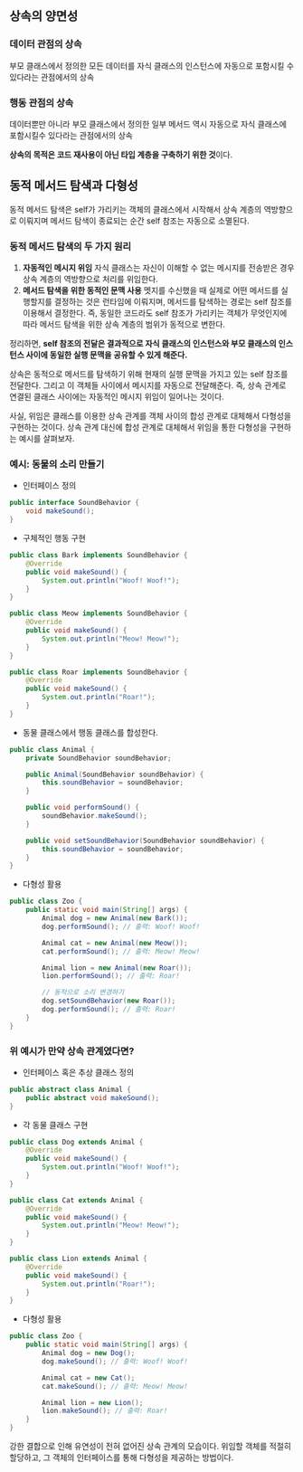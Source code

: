 ## 상속의 양면성

### 데이터 관점의 상속

부모 클래스에서 정의한 모든 데이터를 자식 클래스의 인스턴스에 자동으로 포함시킬 수 있다라는 관점에서의 상속

### 행동 관점의 상속

데이터뿐만 아니라 부모 클래스에서 정의한 일부 메서드 역시 자동으로 자식 클래스에 포함시킬수 있다라는 관점에서의 상속

**상속의 목적은 코드 재사용이 아닌 타입 계층을 구축하기 위한 것**이다.

## 동적 메서드 탐색과 다형성

동적 메서드 탐색은 self가 가리키는 객체의 클래스에서 시작해서 상속 계층의 역방향으로 이뤄지며 메서드 탐색이 종료되는 순간 self 참조는 자동으로 소멸된다.

### 동적 메서드 탐색의 두 가지 원리

1. **자동적인 메시지 위임**
자식 클래스는 자신이 이해할 수 없는 메시지를 전송받은 경우 상속 계층의 역방향으로 처리를 위임한다.
2. **메서드 탐색을 위한 동적인 문맥 사용**
멧지를 수신했을 때 실제로 어떤 메서드를 실행할지를 결정하는 것은 런타임에 이뤄지며, 메서드를 탐색하는 경로는 self 참조를 이용해서 결정한다.
즉, 동일한 코드라도 self 참조가 가리키는 객체가 무엇인지에 따라 메서드 탐색을 위한 상속 계층의 범위가 동적으로 변한다.

정리하면, **self 참조의 전달은 결과적으로 자식 클래스의 인스턴스와 부모 클래스의 인스턴스 사이에 동일한 실행 문맥을 공유할 수 있게 해준다.**

상속은 동적으로 메서드를 탐색하기 위해 현재의 실행 문맥을 가지고 있는 self 참조를 전달한다. 그리고 이 객체들 사이에서 메시지를 자동으로 전달해준다. 즉, 상속 관계로 연결된 클래스 사이에는 자동적인 메시지 위임이 일어나는 것이다.

사실, 위임은 클래스를 이용한 상속 관계를 객체 사이의 합성 관계로 대체해서 다형성을 구현하는 것이다.
상속 관계 대신에 합성 관계로 대체해서 위임을 통한 다형성을 구현하는 예시를 살펴보자.

### **예시: 동물의 소리 만들기**

- 인터페이스 정의

```java
public interface SoundBehavior {
    void makeSound();
}
```

- 구체적인 행동 구현

```java
public class Bark implements SoundBehavior {
    @Override
    public void makeSound() {
        System.out.println("Woof! Woof!");
    }
}

public class Meow implements SoundBehavior {
    @Override
    public void makeSound() {
        System.out.println("Meow! Meow!");
    }
}

public class Roar implements SoundBehavior {
    @Override
    public void makeSound() {
        System.out.println("Roar!");
    }
}
```

- 동물 클래스에서 행동 클래스를 합성한다.

```java
public class Animal {
    private SoundBehavior soundBehavior;

    public Animal(SoundBehavior soundBehavior) {
        this.soundBehavior = soundBehavior;
    }

    public void performSound() {
        soundBehavior.makeSound();
    }

    public void setSoundBehavior(SoundBehavior soundBehavior) {
        this.soundBehavior = soundBehavior;
    }
}

```

- 다형성 활용

```java
public class Zoo {
    public static void main(String[] args) {
        Animal dog = new Animal(new Bark());
        dog.performSound(); // 출력: Woof! Woof!

        Animal cat = new Animal(new Meow());
        cat.performSound(); // 출력: Meow! Meow!

        Animal lion = new Animal(new Roar());
        lion.performSound(); // 출력: Roar!

        // 동적으로 소리 변경하기
        dog.setSoundBehavior(new Roar());
        dog.performSound(); // 출력: Roar!
    }
}
```

### 위 예시가 만약 상속 관계였다면?

- 인터페이스 혹은 추상 클래스 정의

```java
public abstract class Animal {
    public abstract void makeSound();
}
```

- 각 동물 클래스 구현

```java
public class Dog extends Animal {
    @Override
    public void makeSound() {
        System.out.println("Woof! Woof!");
    }
}

public class Cat extends Animal {
    @Override
    public void makeSound() {
        System.out.println("Meow! Meow!");
    }
}

public class Lion extends Animal {
    @Override
    public void makeSound() {
        System.out.println("Roar!");
    }
}
```

- 다형성 활용

```java
public class Zoo {
    public static void main(String[] args) {
        Animal dog = new Dog();
        dog.makeSound(); // 출력: Woof! Woof!

        Animal cat = new Cat();
        cat.makeSound(); // 출력: Meow! Meow!

        Animal lion = new Lion();
        lion.makeSound(); // 출력: Roar!
    }
}
```

강한 결합으로 인해 유연성이 전혀 없어진 상속 관계의 모습이다.
위임할 객체를 적절히 할당하고, 그 객체의 인터페이스를 통해 다형성을 제공하는 방법이다.
